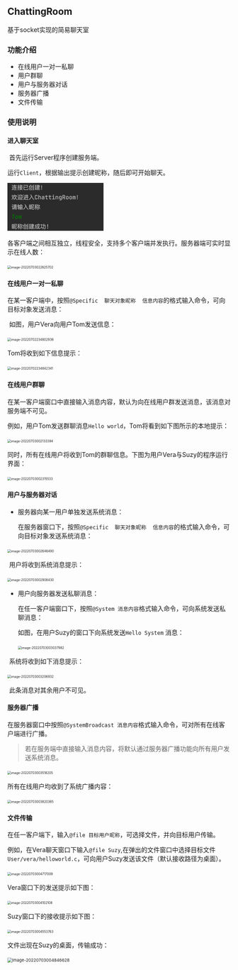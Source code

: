 ## ChattingRoom

基于socket实现的简易聊天室

### 功能介绍

- 在线用户一对一私聊
- 用户群聊
- 用户与服务器对话
- 服务器广播
- 文件传输

### 使用说明

#### 进入聊天室

​		首先运行Server程序创建服务端。

​		运行``Client``，根据输出提示创建昵称，随后即可开始聊天。

<img src="https://github.com/VeraMayLin/Socket_ChattingRoom/blob/main/images/0_init.jpg" alt="image-20220702234513280" style="zoom:50%;" />

​	各客户端之间相互独立，线程安全，支持多个客户端并发执行。服务器端可实时显示在线人数：

<img src="/Users/vera/Library/Application Support/typora-user-images/image-20220703022625702.png" alt="image-20220703022625702" style="zoom:50%;" />

#### 在线用户一对一私聊

​	在某一客户端中，按照``@Specific  聊天对象昵称  信息内容``的格式输入命令，可向目标对象发送消息：

​	如图，用户Vera向用户Tom发送信息：

<img src="/Users/vera/Library/Application Support/typora-user-images/image-20220702234802936.png" alt="image-20220702234802936" style="zoom:50%;" />

Tom将收到如下信息提示：

<img src="/Users/vera/Library/Application Support/typora-user-images/image-20220702234842341.png" alt="image-20220702234842341" style="zoom:50%;" />

#### 在线用户群聊

在某一客户端窗口中直接输入消息内容，默认为向在线用户群发送消息，该消息对服务端不可见。

例如，用户Tom发送群聊消息``Hello world``，Tom将看到如下图所示的本地提示：

<img src="/Users/vera/Library/Application Support/typora-user-images/image-20220703002133394.png" alt="image-20220703002133394" style="zoom:50%;" />

同时，所有在线用户将收到Tom的群聊信息。下图为用户Vera与Suzy的程序运行界面：

<img src="/Users/vera/Library/Application Support/typora-user-images/image-20220703002315533.png" alt="image-20220703002315533" style="zoom:50%;" />

#### 用户与服务器对话

- 服务器向某一用户单独发送系统消息：

  在服务器窗口下，按照``@Specific  聊天对象昵称  信息内容``的格式输入命令，可向目标对象发送系统消息：

<img src="/Users/vera/Library/Application Support/typora-user-images/image-20220703002646490.png" alt="image-20220703002646490" style="zoom:50%;" />

​	用户将收到系统消息提示：

<img src="/Users/vera/Library/Application Support/typora-user-images/image-20220703002908430.png" alt="image-20220703002908430" style="zoom:50%;" />

- 用户向服务器发送私聊消息：

  在任一客户端窗口下，按照``@System 消息内容``格式输入命令，可向系统发送私聊消息：

  如图，在用户Suzy的窗口下向系统发送``Hello System``	消息：

  <img src="/Users/vera/Library/Application Support/typora-user-images/image-20220703003037982.png" alt="image-20220703003037982" style="zoom:50%;" />

​		系统将收到如下消息提示：

<img src="/Users/vera/Library/Application Support/typora-user-images/image-20220703003206932.png" alt="image-20220703003206932" style="zoom:50%;" />

​	此条消息对其余用户不可见。

#### 服务器广播

在服务器窗口中按照``@SystemBroadcast 消息内容``格式输入命令，可对所有在线客户端进行广播。

> 若在服务端中直接输入消息内容，将默认通过服务器广播功能向所有用户发送系统消息。

<img src="/Users/vera/Library/Application Support/typora-user-images/image-20220703003518205.png" alt="image-20220703003518205" style="zoom:50%;" />

所有在线用户均收到了系统广播内容：

<img src="/Users/vera/Library/Application Support/typora-user-images/image-20220703003820365.png" alt="image-20220703003820365" style="zoom:50%;" />

#### 文件传输

在任一客户端下，输入``@file 目标用户昵称``，可选择文件，并向目标用户传输。

例如，在Vera聊天窗口下输入``@file Suzy``,在弹出的文件窗口中选择目标文件``User/vera/helloworld.c``，可向用户Suzy发送该文件（默认接收路径为桌面）。

<img src="/Users/vera/Library/Application Support/typora-user-images/image-20220703004717009.png" alt="image-20220703004717009" style="zoom:50%;" />

Vera窗口下的发送提示如下图：

<img src="/Users/vera/Library/Application Support/typora-user-images/image-20220703004102108.png" alt="image-20220703004102108" style="zoom:50%;" />

Suzy窗口下的接收提示如下图：

<img src="/Users/vera/Library/Application Support/typora-user-images/image-20220703004553763.png" alt="image-20220703004553763" style="zoom:50%;" />

文件出现在Suzy的桌面，传输成功：

<img src="/Users/vera/Library/Application Support/typora-user-images/image-20220703004846628.png" alt="image-20220703004846628" style="zoom:67%;" />
